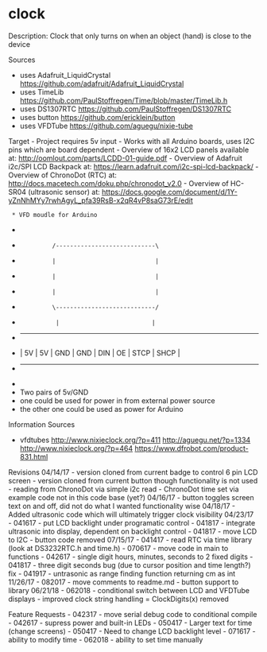 # clock

Description: Clock that only turns on when an object (hand) is close to the device

Sources
  - uses Adafruit_LiquidCrystal https://github.com/adafruit/Adafruit_LiquidCrystal
  - uses TimeLib https://github.com/PaulStoffregen/Time/blob/master/TimeLib.h
  - uses DS1307RTC https://github.com/PaulStoffregen/DS1307RTC
  - uses button https://github.com/ericklein/button
  - uses VFDTube https://github.com/aguegu/nixie-tube
    
  Target
    - Project requires 5v input
    - Works with all Arduino boards, uses I2C pins which are board dependent
    - Overview of 16x2 LCD panels available at: http://oomlout.com/parts/LCDD-01-guide.pdf
    - Overview of Adafruit i2c/SPI LCD Backpack at: https://learn.adafruit.com/i2c-spi-lcd-backpack/
    - Overview of ChronoDot (RTC) at: http://docs.macetech.com/doku.php/chronodot_v2.0
    - Overview of HC-SR04 (ultrasonic sensor) at: https://docs.google.com/document/d/1Y-yZnNhMYy7rwhAgyL_pfa39RsB-x2qR4vP8saG73rE/edit

     * VFD moudle for Arduino
 *
 *              /----------------------------\
 *              |                            |
 *              |                            |
 *              |                            |
 *              \----------------------------/
 *               |                          |
 * ------------------------------------------------
 * | 5V | 5V | GND | GND | DIN | OE | STCP | SHCP |
 * ------------------------------------------------
 *
 * Two pairs of 5v/GND
 * one could be used for power in from external power source
 * the other one could be used as power for Arduino

 Information Sources
  - vfdtubes
    http://www.nixieclock.org/?p=411
    http://aguegu.net/?p=1334
    http://www.nixieclock.org/?p=464
    https://www.dfrobot.com/product-831.html
    
  Revisions
  04/14/17 
    - version cloned from current badge to control 6 pin LCD screen
    - version cloned from current button though functionality is not used
    - reading from ChronoDot via simple i2c read
    - ChronoDot time set via example code not in this code base (yet?)
  04/16/17
    - button toggles screen text on and off, did not do what I wanted functionality wise
  04/18/17
    - Added ultrasonic code which will ultimately trigger clock visibility
  04/23/17
    - 041617 - put LCD backlight under programatic control
    - 041817 - integrate ultrasonic into display, dependent on backlight control
    - 041817 - move LCD to I2C
    - button code removed
  07/15/17
    - 041417 - read RTC via time library (look at DS3232RTC.h and time.h)
    - 070617 - move code in main to functions
    - 042617 - single digit hours, minutes, seconds to 2 fixed digits
    - 041817 - three digit seconds bug (due to cursor position and time length?) fix
    - 041917 - untrasonic as range finding function returning cm as int
  11/26/17
    - 082017 - move comments to readme.md
    - button support to library
  06/21/18
    - 062018 - conditional switch between LCD and VFDTube displays
    - improved clock string handling = ClockDigits(x) removed

  Feature Requests
    - 042317 - move serial debug code to conditional compile
  	- 042617 - supress power and built-in LEDs
  	- 050417 - Larger text for time (change screens)
  	- 050417 - Need to change LCD backlight level
    - 071617 - ability to modify time
    - 062018 - ability to set time manually